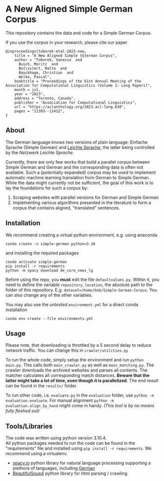 # A New Aligned Simple German Corpus
This repository contains the data and code for a Simple German Corpus. 

If you use the corpus in your research, please cite our paper

```
@inproceedings{toborek-etal-2023-new,
    title = "A New Aligned Simple {G}erman Corpus",
    author = "Toborek, Vanessa  and
      Busch, Moritz  and
      Bo{\ss}ert, Malte  and
      Bauckhage, Christian  and
      Welke, Pascal",
    booktitle = "Proceedings of the 61st Annual Meeting of the Association for Computational Linguistics (Volume 1: Long Papers)",
    month = jul,
    year = "2023",
    address = "Toronto, Canada",
    publisher = "Association for Computational Linguistics",
    url = "https://aclanthology.org/2023.acl-long.638",
    pages = "11393--11412",
}

```

## About
The German language knows two versions of plain language: Einfache Sprache (Simple German) and [Leichte Sprache](https://leichte-sprache.de/), the latter being controlled by the _Netzwerk Leichte Sprache_.

Currently, there are only few works that build a parallel corpus between Simple German and German and the corresponding data is often not available. Such a (potentially expanded) corpus may be used to implement automatic machine learning translation from German to Simple German. While the data might currently not be sufficient, the goal of this work is to lay the foundations for such a corpus by:

1. Scraping websites with parallel versions for German and Simple German
2. Implementing various algorithms presented in the literature to form a corpus that contains aligned, "translated" sentences.


## Installation

We recommend creating a virtual python environment, e.g. using anaconda

```
conda create -n simple-german python=3.10
```

and installing the required packages

```
conda activate simple-german
pip install -r requirements
python -m spacy download de_core_news_lg
```

Before using the repo, you **must** edit the file `defaultvalues.py`.
Within it, you need to define the variable `repository_location`, the absolute path to the folder of this repository. E.g. `dataset=/home/bob/Simple-German-Corpus`.
You can also change any of the other variables.

You may also use the *untested* `environment.yml` for a direct conda installation
```
conda env create --file environments.yml
```

## Usage

Please note, that downloading is throttled by a 5 second delay to reduce network traffic.
You can change this in `crawler/utilities.py`


To run the whole code, simply setup the environment and run `python main.py`.
This calls both `main_crawler.py` as well as `main_matching.py`.
The crawler downloads the archived websites and parses all contents.
The matcher calculates all corresponding match distances.
**Beware that the latter might take a lot of time, even though it is parallelized**.
The end result can be found in the `results/` folder.


To run other code, i.e. `evaluate.py` in the `evaluation` folder, use `python -m evaluation.evaluate`.
For manual alignment `python -m evaluation.align_by_hand` might come in handy.
*(This tool is by no means fully fleshed out)*


## Tools/Libraries
The code was written using python version 3.10.4.\
All python packages needed to run the code can be found in the "requirements" file and installed using
`pip install -r requirements`.
We recommend using a virtualenv.
- [spacy.io](https://spacy.io/) python library for natural language processing supporting a plethora of languages, including [German](https://spacy.io/models/de)
- [BeautifulSoup4](https://www.crummy.com/software/BeautifulSoup/) python library for html parsing / crawling.
